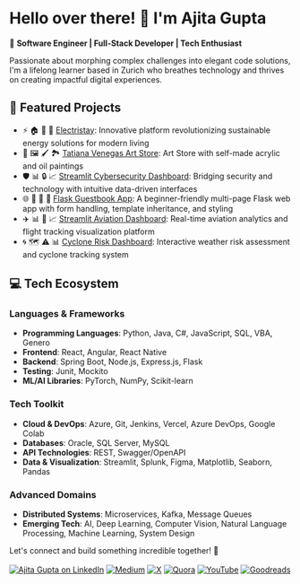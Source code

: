 # Hello over there! 👋 I'm Ajita Gupta

🚀 **Software Engineer | Full-Stack Developer | Tech Enthusiast**

Passionate about morphing complex challenges into elegant code solutions, I'm a lifelong learner based in Zurich who breathes technology and thrives on creating impactful digital experiences. 

## 🌟 Featured Projects
- ⚡ 🏠 🔌 🌱 [Electristay](https://electristay.vercel.app/): Innovative platform revolutionizing sustainable energy solutions for modern living
- 🎨 🖼️ 🖌️ 🏞️ [Tatiana Venegas Art Store](https://github.com/ajitagupta/tatianasgallerie): Art Store with self-made acrylic and oil paintings
- 🛡️ 📊 🔒 📈 [Streamlit Cybersecurity Dashboard](https://github.com/ajitagupta/streamlit-cybersecurity-dashboard): Bridging security and technology with intuitive data-driven interfaces
- 🌐 💬 📝 📘 [Flask Guestbook App](https://github.com/ajitagupta/flask-guestbook): A beginner-friendly multi-page Flask web app with form handling, template inheritance, and styling
- ✈️ 📊 🛫 📈 [Streamlit Aviation Dashboard](https://github.com/ajitagupta/streamlit-aviation-dashboard): Real-time aviation analytics and flight tracking visualization platform
- 🌀 🗺️ ⚠️ 📊 [Cyclone Risk Dashboard](https://github.com/ajitagupta/cyclone-risk-dashboard): Interactive weather risk assessment and cyclone tracking system


## 💻 Tech Ecosystem

### Languages & Frameworks
- **Programming Languages**: Python, Java, C#, JavaScript, SQL, VBA, Genero
- **Frontend**: React, Angular, React Native
- **Backend**: Spring Boot, Node.js, Express.js, Flask
- **Testing**: Junit, Mockito
- **ML/AI Libraries**: PyTorch, NumPy, Scikit-learn

### Tech Toolkit
- **Cloud & DevOps**: Azure, Git, Jenkins, Vercel, Azure DevOps, Google Colab
- **Databases**: Oracle, SQL Server, MySQL
- **API Technologies**: REST, Swagger/OpenAPI
- **Data & Visualization**: Streamlit, Splunk, Figma, Matplotlib, Seaborn, Pandas

### Advanced Domains
- **Distributed Systems**: Microservices, Kafka, Message Queues
- **Emerging Tech**: AI, Deep Learning, Computer Vision, Natural Language Processing, Machine Learning, System Design

Let's connect and build something incredible together! 🚀
<br><br>
[![Ajita Gupta on LinkedIn](https://img.shields.io/badge/LinkedIn-0077B5?style=for-the-badge&logo=linkedin&logoColor=white)](https://www.linkedin.com/in/ajita-gupta-430900109/)
[![Medium](https://img.shields.io/badge/Medium-12100E?style=for-the-badge&logo=medium&logoColor=white)](https://medium.com/@ajita-gupta)
[![X](https://img.shields.io/badge/X-%23000000.svg?style=for-the-badge&logo=X&logoColor=white)](https://x.com/AjitaOnX)
[![Quora](https://img.shields.io/badge/Quora-%23B92B27.svg?style=for-the-badge&logo=Quora&logoColor=white)](https://www.quora.com/profile/Ajita-Gupta-19)
[![YouTube](https://img.shields.io/badge/YouTube-red?style=for-the-badge&logo=youtube&logoColor=white)](https://www.youtube.com/@DerKleineProgrammierer)
[![Goodreads](https://img.shields.io/badge/Goodreads-372213?style=for-the-badge&logo=goodreads&logoColor=white)](https://www.goodreads.com/user/show/127390303-ajita-gupta)

<!--
**ajitagupta/ajitagupta** is a ✨ _special_ ✨ repository because its `README.md` (this file) appears on your GitHub profile.


More ideas up and about me:

- 🔭 I last wrote a [streamlit dashboard](https://github.com/ajitagupta/streamlit-cybersecurity-dashboard)
- 🌱 I’m currently learning azure, c#, .net
- 👯 I’m looking to collaborate on anything
- 🤔 I’m looking for help with the UI/UX design
- 💬 Ask me about Java, python, full-stack, computer science, linux
- 📫 How to reach me: LinkedIn
- 😄 Pronouns: she
- ⚡ Fun fact: I love to play
-->
